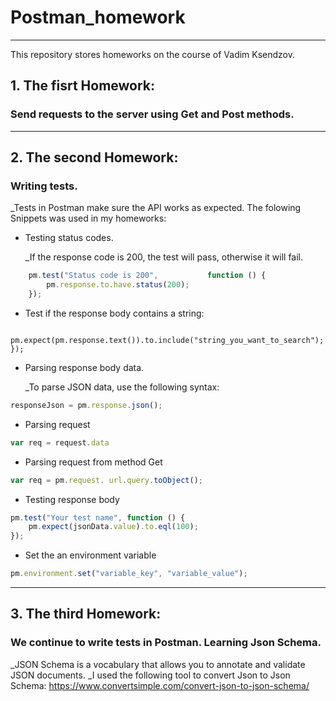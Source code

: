 # Postman_homework
___
This repository stores homeworks on the course of Vadim Ksendzov.
## 1. **The fisrt Homework**:
### Send requests to the server using Get and Post methods.
___
## 2. **The second Homework**: 
### Writing tests.
 _Tests in Postman make sure the API works as expected. The folowing Snippets was used in my homeworks:

+ Testing status codes.

    _If the response code is 200, the test will pass, otherwise it will fail.
```js
    pm.test("Status code is 200",           function () {
        pm.response.to.have.status(200);
    });
```
+ Test if the response body contains a string:
```pm.test("Body matches string", function () {
    pm.expect(pm.response.text()).to.include("string_you_want_to_search");
});
```
+  Parsing response body data.

    _To parse JSON data, use the following syntax:
```js 
responseJson = pm.response.json();
```
+ Parsing request 
```js
var req = request.data
```
+ Parsing request from method Get
```js
var req = pm.request. url.query.toObject();
```
+ Testing response body
```js
pm.test("Your test name", function () {
    pm.expect(jsonData.value).to.eql(100);
});
```
+ Set the an environment variable
```js
pm.environment.set("variable_key", "variable_value");
```
___
## 3. **The third Homework**:
### We continue to write tests in Postman. Learning Json Schema.
_JSON Schema is a vocabulary that allows you to annotate and validate JSON documents.
_I used the following tool to convert Json to Json Schema:
https://www.convertsimple.com/convert-json-to-json-schema/
